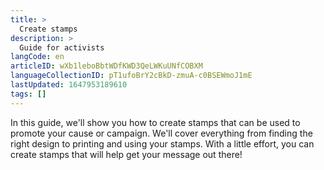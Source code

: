 ```yaml
---
title: >
  Create stamps
description: >
  Guide for activists
langCode: en
articleID: wXb1leboBbtWDfKWD3QeLWKuUNfCOBXM
languageCollectionID: pT1ufoBrY2cBkD-zmuA-c0BSEWmoJ1mE
lastUpdated: 1647953189610
tags: []
---
```


In this guide, we'll show you how to create stamps that can be used to promote your cause or campaign. We'll cover everything from finding the right design to printing and using your stamps. With a little effort, you can create stamps that will help get your message out there!